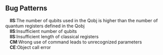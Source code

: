 ## Bug Patterns
&emsp;__IIS__:The number of qubits used in the Qobj is higher than the number of quantum registers defined in the Qobj   
&emsp;__IIS__:Insufficient number of qubits  
&emsp;__IIS__:Insufficient length of classical registers  
&emsp;__CM__:Wrong use of command leads to unrecognized parameters  
&emsp;__CE__:Object call error  
